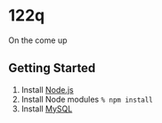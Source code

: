 # 122q

On the come up

## Getting Started
1. Install [Node.js](https://nodejs.org/en/)
2. Install Node modules
    ```% npm install```
3. Install [MySQL](https://dev.mysql.com/doc/mysql-installation-excerpt/5.7/en/)

